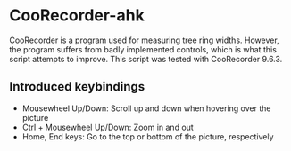 # CooRecorder-ahk
CooRecorder is a program used for measuring tree ring widths.
However, the program suffers from badly implemented controls, which is what this script attempts to improve.
This script was tested with CooRecorder 9.6.3.

## Introduced keybindings
* Mousewheel Up/Down: Scroll up and down when hovering over the picture
* Ctrl + Mousewheel Up/Down: Zoom in and out
* Home, End keys: Go to the top or bottom of the picture, respectively